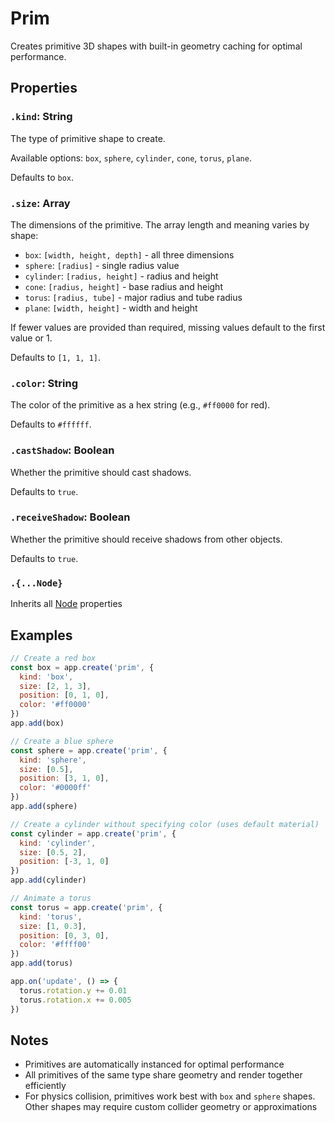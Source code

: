 # Prim

Creates primitive 3D shapes with built-in geometry caching for optimal performance.

## Properties

### `.kind`: String

The type of primitive shape to create. 

Available options: `box`, `sphere`, `cylinder`, `cone`, `torus`, `plane`.

Defaults to `box`.

### `.size`: Array

The dimensions of the primitive. The array length and meaning varies by shape:
- `box`: `[width, height, depth]` - all three dimensions
- `sphere`: `[radius]` - single radius value
- `cylinder`: `[radius, height]` - radius and height
- `cone`: `[radius, height]` - base radius and height
- `torus`: `[radius, tube]` - major radius and tube radius
- `plane`: `[width, height]` - width and height

If fewer values are provided than required, missing values default to the first value or 1.

Defaults to `[1, 1, 1]`.

### `.color`: String

The color of the primitive as a hex string (e.g., `#ff0000` for red).

Defaults to `#ffffff`.

### `.castShadow`: Boolean

Whether the primitive should cast shadows. 

Defaults to `true`.

### `.receiveShadow`: Boolean

Whether the primitive should receive shadows from other objects.

Defaults to `true`.

### `.{...Node}`

Inherits all [Node](/docs/scripting/nodes/Node.md) properties

## Examples

```javascript
// Create a red box
const box = app.create('prim', {
  kind: 'box',
  size: [2, 1, 3],
  position: [0, 1, 0],
  color: '#ff0000'
})
app.add(box)

// Create a blue sphere
const sphere = app.create('prim', {
  kind: 'sphere',
  size: [0.5],
  position: [3, 1, 0],
  color: '#0000ff'
})
app.add(sphere)

// Create a cylinder without specifying color (uses default material)
const cylinder = app.create('prim', {
  kind: 'cylinder',
  size: [0.5, 2],
  position: [-3, 1, 0]
})
app.add(cylinder)

// Animate a torus
const torus = app.create('prim', {
  kind: 'torus',
  size: [1, 0.3],
  position: [0, 3, 0],
  color: '#ffff00'
})
app.add(torus)

app.on('update', () => {
  torus.rotation.y += 0.01
  torus.rotation.x += 0.005
})
```

## Notes

- Primitives are automatically instanced for optimal performance
- All primitives of the same type share geometry and render together efficiently
- For physics collision, primitives work best with `box` and `sphere` shapes. Other shapes may require custom collider geometry or approximations